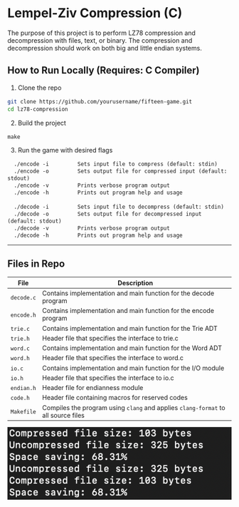 # Lempel-Ziv Compression (C)

The purpose of this project is to perform LZ78 compression and decompression with files, text, or binary. The compression and decompression should work on both big and little endian systems.

## How to Run Locally (Requires: C Compiler)

1. Clone the repo  
  ```bash
  git clone https://github.com/yourusername/fifteen-game.git
  cd lz78-compression
  ```
2. Build the project
  ```
  make
  ```
3. Run the game with desired flags
  ```
    ./encode -i			Sets input file to compress (default: stdin)
    ./encode -o			Sets output file for compressed input (default: stdout)
    ./encode -v			Prints verbose program output
    ./encode -h			Prints out program help and usage

    ./decode -i			Sets input file to decompress (default: stdin)
    ./decode -o			Sets output file for decompressed input (default: stdout)
    ./decode -v			Prints verbose program output
    ./decode -h			Prints out program help and usage
  ```

---

## Files in Repo

| File            | Description                                                                       |
|-----------------|-----------------------------------------------------------------------------------|
| `decode.c`      | Contains implementation and main function for the decode program                  |
| `encode.h`      | Contains implementation and main function for the encode program                  |
| `trie.c`        | Contains implementation and main function for the Trie ADT                        |        
| `trie.h`        | Header file that specifies the interface to trie.c                                |
| `word.c`        | Contains implementation and main function for the Word ADT                        |
| `word.h`        | Header file that specifies the interface to word.c                                |
| `io.c`          | Contains implementation and main function for the I/O module                      |
| `io.h`          | Header file that specifies the interface to io.c                                  |
| `endian.h`      | Header file for endianness module                                                 |
| `code.h`        | Header file containing macros for reserved codes                                  |
| `Makefile`      | Compiles the program using `clang` and applies `clang-format` to all source files |


![Screenshot of the project](image.png)